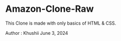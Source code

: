 # Amazon-Clone-Raw
<p>This Clone is made with only basics of HTML & CSS.</p>
<p>Author : Khushii June 3, 2024</p>
